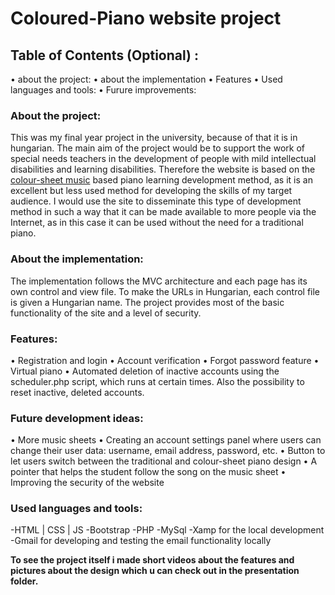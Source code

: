 # Coloured-Piano website project

## Table of Contents (Optional) :
• about the project:
• about the implementation
• Features
• Used languages and tools:
• Furure improvements:

### About the project:
This was my final year project in the university, because of that it is in hungarian. The main aim of the project would be to support the work of special needs teachers in the development of people with mild intellectual disabilities and learning disabilities. Therefore the website is based on the [colour-sheet music](https://en.wikipedia.org/wiki/Colored_music_notation) based piano learning development method, as it is an excellent but less used method for developing the skills of my target audience. I would use the site to disseminate this type of development method in such a way that it can be made available to more people via the Internet, as in this case it can be used without the need for a traditional piano.

### About the implementation:
The implementation follows the MVC architecture and each page has its own control and view file. To make the URLs in Hungarian, each control file is given a Hungarian name. The project provides most of the basic functionality of the site and a level of security.

### Features:
• Registration and login
• Account verification
• Forgot password feature
• Virtual piano
• Automated deletion of inactive accounts using the scheduler.php script, which runs at certain times. Also the possibility to reset inactive, deleted accounts.

### Future development ideas:
• More music sheets
• Creating an account settings panel where users can change their user data: username, email address, password, etc.
• Button to let users switch between the traditional and colour-sheet piano design
• A pointer that helps the student follow the song on the music sheet
• Improving the security of the website

### Used languages and tools:
-HTML | CSS | JS
-Bootstrap
-PHP
-MySql
-Xamp for the local development
-Gmail for developing and testing the email functionality locally

**To see the project itself i made short videos about the features and pictures about the design which u can check out in the presentation folder.**
